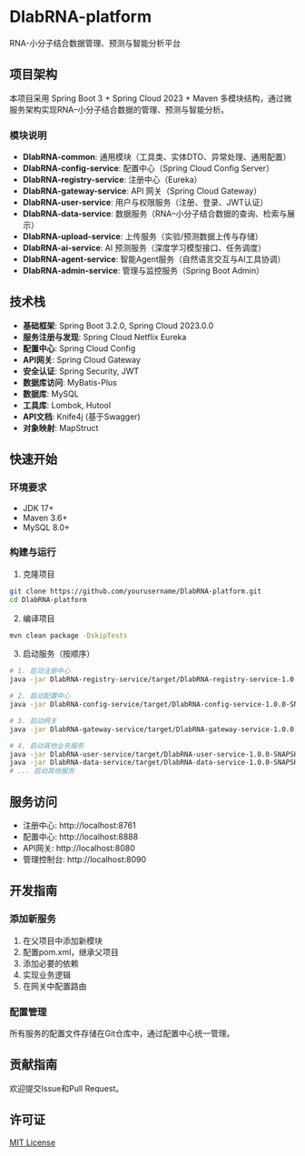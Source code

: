 # DlabRNA-platform

RNA-小分子结合数据管理、预测与智能分析平台

## 项目架构

本项目采用 Spring Boot 3 + Spring Cloud 2023 + Maven 多模块结构，通过微服务架构实现RNA–小分子结合数据的管理、预测与智能分析。

### 模块说明

- **DlabRNA-common**: 通用模块（工具类、实体DTO、异常处理、通用配置）
- **DlabRNA-config-service**: 配置中心（Spring Cloud Config Server）
- **DlabRNA-registry-service**: 注册中心（Eureka）
- **DlabRNA-gateway-service**: API 网关（Spring Cloud Gateway）
- **DlabRNA-user-service**: 用户与权限服务（注册、登录、JWT认证）
- **DlabRNA-data-service**: 数据服务（RNA–小分子结合数据的查询、检索与展示）
- **DlabRNA-upload-service**: 上传服务（实验/预测数据上传与存储）
- **DlabRNA-ai-service**: AI 预测服务（深度学习模型接口、任务调度）
- **DlabRNA-agent-service**: 智能Agent服务（自然语言交互与AI工具协调）
- **DlabRNA-admin-service**: 管理与监控服务（Spring Boot Admin）

## 技术栈

- **基础框架**: Spring Boot 3.2.0, Spring Cloud 2023.0.0
- **服务注册与发现**: Spring Cloud Netflix Eureka
- **配置中心**: Spring Cloud Config
- **API网关**: Spring Cloud Gateway
- **安全认证**: Spring Security, JWT
- **数据库访问**: MyBatis-Plus
- **数据库**: MySQL
- **工具库**: Lombok, Hutool
- **API文档**: Knife4j (基于Swagger)
- **对象映射**: MapStruct

## 快速开始

### 环境要求

- JDK 17+
- Maven 3.6+
- MySQL 8.0+

### 构建与运行

1. 克隆项目
```bash
git clone https://github.com/yourusername/DlabRNA-platform.git
cd DlabRNA-platform
```

2. 编译项目
```bash
mvn clean package -DskipTests
```

3. 启动服务（按顺序）
```bash
# 1. 启动注册中心
java -jar DlabRNA-registry-service/target/DlabRNA-registry-service-1.0.0-SNAPSHOT.jar

# 2. 启动配置中心
java -jar DlabRNA-config-service/target/DlabRNA-config-service-1.0.0-SNAPSHOT.jar

# 3. 启动网关
java -jar DlabRNA-gateway-service/target/DlabRNA-gateway-service-1.0.0-SNAPSHOT.jar

# 4. 启动其他业务服务
java -jar DlabRNA-user-service/target/DlabRNA-user-service-1.0.0-SNAPSHOT.jar
java -jar DlabRNA-data-service/target/DlabRNA-data-service-1.0.0-SNAPSHOT.jar
# ... 启动其他服务
```

## 服务访问

- 注册中心: http://localhost:8761
- 配置中心: http://localhost:8888
- API网关: http://localhost:8080
- 管理控制台: http://localhost:8090

## 开发指南

### 添加新服务

1. 在父项目中添加新模块
2. 配置pom.xml，继承父项目
3. 添加必要的依赖
4. 实现业务逻辑
5. 在网关中配置路由

### 配置管理

所有服务的配置文件存储在Git仓库中，通过配置中心统一管理。

## 贡献指南

欢迎提交Issue和Pull Request。

## 许可证

[MIT License](LICENSE)